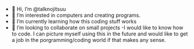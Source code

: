 - 👋 Hi, I’m @talknojitsuu
- 👀 I’m interested in computers and creating programs.
- 🌱 I’m currently learning how this coding stuff works 
- 💞️ I’m looking to collaborate on small projects 
-I would like to know how to code. I can picture myself using this in the future and would like to get a job in the porgramming/coding world if that makes any sense.

<!---
talknojitsuu/talknojitsuu is a ✨ special ✨ repository because its `README.md` (this file) appears on your GitHub profile.
You can click the Preview link to take a look at your changes.
--->
